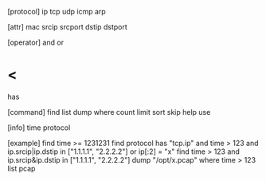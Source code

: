 [protocol]
ip
tcp
udp
icmp
arp

[attr]
mac
srcip
srcport
dstip
dstport

[operator]
and
or
>
<
=
has

[command]
find
list
dump
where
count
limit
sort
skip
help
use

[info]
time
protocol

[example]
find time >= 1231231
find protocol has "tcp.ip" and time > 123 and ip.srcip|ip.dstip in ["1.1.1.1", "2.2.2.2"] or ip[:2] = "x"
find time > 123 and ip.srcip&ip.dstip in ["1.1.1.1", "2.2.2.2"]
dump "/opt/x.pcap" where time > 123
list pcap
